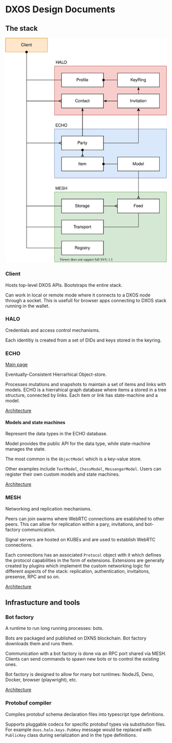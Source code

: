 # DXOS Design Documents

## The stack

<img src="./diagrams/stack.drawio.svg">

### Client

Hosts top-level DXOS APIs. Bootstraps the entire stack.

Can work in local or remote mode where it connects to a DXOS node through a socket.
This is usefull for browser apps connecting to DXOS stack running in the wallet.

### HALO

Credentials and access control mechanisms.

Each identitiy is created from a set of DIDs and keys stored in the keyring.

### ECHO

[Main page](./echo.md)

Eventually-Consistent Hierrarhical Object-store.

Processes mutations and snapshots to maintain a set of items and links with models.
ECHO is a hierrahical graph database where items a stored in a tree structure, connected by links.
Each item or link has state-machine and a model.

[Architecture](./diagrams/echo-architecture.drawio.png)

#### Models and state machines

Represent the data types in the ECHO database.

Model provides the public API for the data type, while state-machine manages the state.

The most common is the `ObjectModel` which is a key-value store.

Other examples include `TextModel`, `ChessModel`, `MessengerModel`. Users can register their own custom models and state machines.

[Architecture](./diagrams/state-machine.drawio.svg)

### MESH

Networking and replication mechanisms.

Peers can join swarms where WebRTC connections are esablished to other peers. 
This can allow for replication within a pary, invitations, and bot-factory communication.

Signal servers are hosted on KUBEs and are used to establish WebRTC connections.

Each connections has an associated `Protocol` object with it which defines the protocol capabilities in the form of extensions.
Extensions are generally created by plugins which implement the custom networking logic for different aspects of the stack: replication, authentication, invitaitons, presense, RPC and so on.

[Architecture](./diagrams/mesh.drawio.svg)

## Infrastucture and tools

### Bot factory

A runtime to run long running processes: bots.

Bots are packaged and published on DXNS blockchain.
Bot factory downloads them and runs them.

Communication with a bot factory is done via an RPC port shared via MESH.
Clients can send commands to spawn new bots or to control the existing ones.

Bot factory is designed to allow for many bot runtimes: NodeJS, Deno, Docker, browser (playwright), etc.

[Architecture](./diagrams/bot.drawio.svg)

### Protobuf compiler

Compiles protobuf schema declaration files into typescript type definitions.

Supports pluggable codecs for specific protobuf types via substitution files.
For example `dxos.halo.keys.PubKey` message would be replaced with `PublicKey` class during serialization and in the type definitions.
